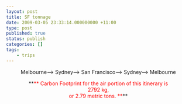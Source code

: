 ```yaml
---
layout: post
title: SF tonnage
date: 2009-03-05 23:33:14.000000000 +11:00
type: post
published: true
status: publish
categories: []
tags:
    - trips
---
```


<p align="center">Melbourne--&gt; Sydney--&gt; San Francisco--&gt; Sydney--&gt; Melbourne</p>
<p align="center">**<font color="red">** Carbon Footprint for the air portion of this itinerary is<br />
2792 kg,<br />
or 2.79 metric tons. **</font>**</p>
